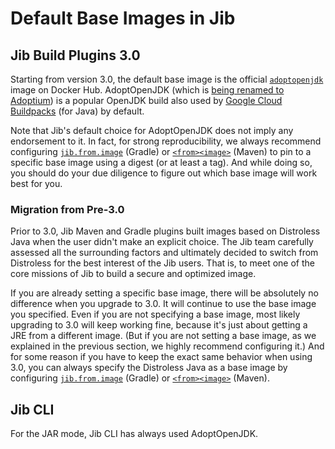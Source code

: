 # Default Base Images in Jib

## Jib Build Plugins 3.0

Starting from version 3.0, the default base image is the official [`adoptopenjdk`](https://hub.docker.com/_/adoptopenjdk) image on Docker Hub. AdoptOpenJDK (which is [being renamed to Adoptium](https://blog.adoptopenjdk.net/2020/06/adoptopenjdk-to-join-the-eclipse-foundation/)) is a popular OpenJDK build also used by [Google Cloud Buildpacks](https://github.com/GoogleCloudPlatform/buildpacks) (for Java) by default.

Note that Jib's default choice for AdoptOpenJDK does not imply any endorsement to it. In fact, for strong reproducibility, we always recommend configuring [`jib.from.image`](https://github.com/GoogleContainerTools/jib/tree/master/jib-gradle-plugin#from-closure) (Gradle) or [`<from><image>`](https://github.com/GoogleContainerTools/jib/tree/master/jib-maven-plugin#from-object) (Maven) to pin to a specific base image using a digest (or at least a tag). And while doing so, you should do your due diligence to figure out which base image will work best for you.

### Migration from Pre-3.0

Prior to 3.0, Jib Maven and Gradle plugins built images based on Distroless Java when the user didn't make an explicit choice. The Jib team carefully assessed all the surrounding factors and ultimately decided to switch from Distroless for the best interest of the Jib users. That is, to meet one of the core missions of Jib to build a secure and optimized image.

If you are already setting a specific base image, there will be absolutely no difference when you upgrade to 3.0. It will continue to use the base image you specified. Even if you are not specifying a base image, most likely upgrading to 3.0 will keep working fine, because it's just about getting a JRE from a different image. (But if you are not setting a base image, as we explained in the previous section, we highly recommend configuring it.) And for some reason if you have to keep the exact same behavior when using 3.0, you can always specify the Distroless Java as a base image by configuring [`jib.from.image`](https://github.com/GoogleContainerTools/jib/tree/master/jib-gradle-plugin#from-closure) (Gradle) or [`<from><image>`](https://github.com/GoogleContainerTools/jib/tree/master/jib-maven-plugin#from-object) (Maven).

## Jib CLI

For the JAR mode, Jib CLI has always used AdoptOpenJDK.
